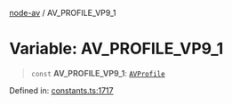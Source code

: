 [node-av](../globals.md) / AV\_PROFILE\_VP9\_1

# Variable: AV\_PROFILE\_VP9\_1

> `const` **AV\_PROFILE\_VP9\_1**: [`AVProfile`](../type-aliases/AVProfile.md)

Defined in: [constants.ts:1717](https://github.com/seydx/av/blob/f8631fc881b394300b1479f511d55cf1c370a87f/src/constants/constants.ts#L1717)
